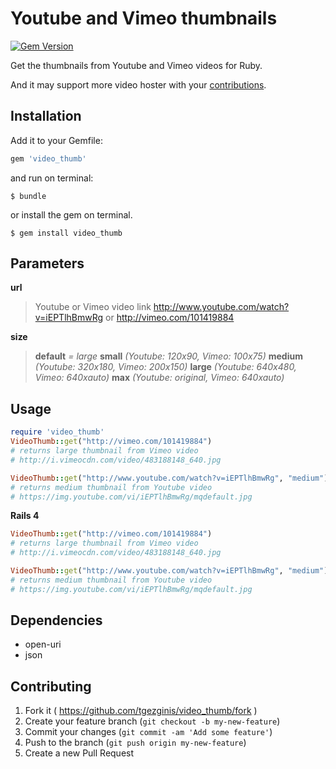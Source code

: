 # Youtube and Vimeo thumbnails
[![Gem Version](https://badge.fury.io/rb/video_thumb.svg)](http://badge.fury.io/rb/video_thumb)

Get the thumbnails from Youtube and Vimeo videos for Ruby.

And it may support more video hoster with your [contributions](#contributing).

## Installation

Add it to your Gemfile:

```ruby
gem 'video_thumb'
```

and run on terminal:

    $ bundle

or install the gem on terminal.

    $ gem install video_thumb

## Parameters

**url**

> Youtube or Vimeo video link
> http://www.youtube.com/watch?v=iEPTlhBmwRg
> or
> http://vimeo.com/101419884

**size**
> **default**  *= large*
> **small**  *(Youtube: 120x90, Vimeo: 100x75)*
> **medium**  *(Youtube: 320x180, Vimeo: 200x150)*
> **large**  *(Youtube: 640x480, Vimeo: 640xauto)*
> **max**  *(Youtube: original, Vimeo: 640xauto)*



## Usage

```ruby
require 'video_thumb'
VideoThumb::get("http://vimeo.com/101419884")
# returns large thumbnail from Vimeo video
# http://i.vimeocdn.com/video/483188148_640.jpg

VideoThumb::get("http://www.youtube.com/watch?v=iEPTlhBmwRg", "medium")
# returns medium thumbnail from Youtube video
# https://img.youtube.com/vi/iEPTlhBmwRg/mqdefault.jpg
```


**Rails 4**
```ruby
VideoThumb::get("http://vimeo.com/101419884")
# returns large thumbnail from Vimeo video
# http://i.vimeocdn.com/video/483188148_640.jpg

VideoThumb::get("http://www.youtube.com/watch?v=iEPTlhBmwRg", "medium")
# returns medium thumbnail from Youtube video
# https://img.youtube.com/vi/iEPTlhBmwRg/mqdefault.jpg
```

## Dependencies
 - open-uri
 - json


<a name="contributing"></a>
## Contributing
1. Fork it ( https://github.com/tgezginis/video_thumb/fork )
2. Create your feature branch (`git checkout -b my-new-feature`)
3. Commit your changes (`git commit -am 'Add some feature'`)
4. Push to the branch (`git push origin my-new-feature`)
5. Create a new Pull Request
